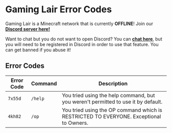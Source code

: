 # Gaming Lair Error Codes

Gaming Lair is a Minecraft network that is currently **OFFLINE**! Join our [**Discord server here!**](http://www.gaminglair.net/join)

Want to chat but you do not want to open Discord? You can [**chat here**](http://www.gaminglair.net/discordchat), but you will need to be registered in Discord in order to use that feature. You can get banned if you abuse it!

## Error Codes

Error Code | Command | Description
---|---|---
`7x55d` | `/help` | You tried using the help command, but you weren't permitted to use it by default.
`4kh82` | `/op` | You tried using the OP command which is RESTRICTED TO EVERYONE. Exceptional to Owners.

